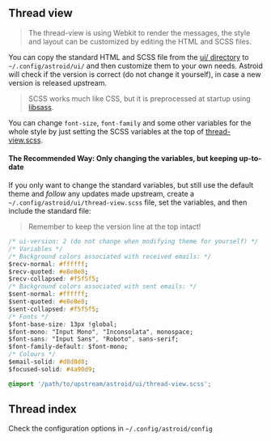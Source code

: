 ## Thread view

> The thread-view is using Webkit to render the messages, the style and layout can be customized by editing the HTML and SCSS files.

You can copy the standard HTML and SCSS file from the [ui/ directory](https://github.com/gauteh/astroid/tree/master/ui) to `~/.config/astroid/ui/` and then customize them to your own needs. Astroid will check if the version is correct (do not change it yourself), in case a new version is released upstream.

> SCSS works much like CSS, but it is preprocessed at startup using [libsass](http://sass-lang.com/libsass).

You can change `font-size`, `font-family` and some other variables for the whole style by just setting the SCSS variables at the top of [thread-view.scss](https://github.com/gauteh/astroid/blob/master/ui/thread-view.scss).

#### The Recommended Way: Only changing the variables, but keeping up-to-date
If you only want to change the standard variables, but still use the default theme and _follow_ any updates made upstream, create a `~/.config/astroid/ui/thread-view.scss` file, set the variables, and then include the standard file:

> Remember to keep the version line at the top intact!

```css
/* ui-version: 2 (do not change when modifying theme for yourself) */
/* Variables */
/* Background colors associated with received emails: */
$recv-normal: #ffffff;
$recv-quoted: #e8e8e8;
$recv-collapsed: #f5f5f5;
/* Background colors associated with sent emails: */
$sent-normal: #ffffff;
$sent-quoted: #e8e8e8;
$sent-collapsed: #f5f5f5;
/* Fonts */
$font-base-size: 13px !global;
$font-mono: "Input Mono", "Inconsolata", monospace;
$font-sans: "Input Sans", "Roboto", sans-serif;
$font-family-default: $font-mono;
/* Colours */
$email-solid: #d8d8d8;
$focused-solid: #4a90d9;

@import '/path/to/upstream/astroid/ui/thread-view.scss';
```

## Thread index

Check the configuration options in `~/.config/astroid/config`